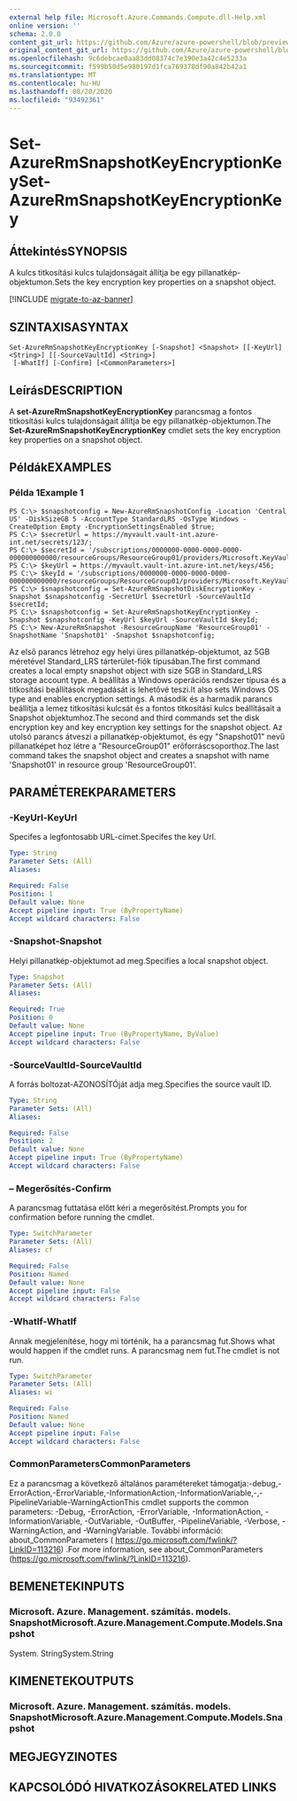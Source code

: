 ```yaml
---
external help file: Microsoft.Azure.Commands.Compute.dll-Help.xml
online version: ''
schema: 2.0.0
content_git_url: https://github.com/Azure/azure-powershell/blob/preview/src/ResourceManager/Compute/Stack/Commands.Compute/help/Set-AzureRmSnapshotKeyEncryptionKey.md
original_content_git_url: https://github.com/Azure/azure-powershell/blob/preview/src/ResourceManager/Compute/Stack/Commands.Compute/help/Set-AzureRmSnapshotKeyEncryptionKey.md
ms.openlocfilehash: 9c6debcae0aa83dd08374c7e390e3a42c4e5233a
ms.sourcegitcommit: f599b50d5e980197d1fca769378df90a842b42a1
ms.translationtype: MT
ms.contentlocale: hu-HU
ms.lasthandoff: 08/20/2020
ms.locfileid: "93492361"
---
```

# <span data-ttu-id="6d73a-101">Set-AzureRmSnapshotKeyEncryptionKey</span><span class="sxs-lookup"><span data-stu-id="6d73a-101">Set-AzureRmSnapshotKeyEncryptionKey</span></span>

## <span data-ttu-id="6d73a-102">Áttekintés</span><span class="sxs-lookup"><span data-stu-id="6d73a-102">SYNOPSIS</span></span>
<span data-ttu-id="6d73a-103">A kulcs titkosítási kulcs tulajdonságait állítja be egy pillanatkép-objektumon.</span><span class="sxs-lookup"><span data-stu-id="6d73a-103">Sets the key encryption key properties on a snapshot object.</span></span>

[!INCLUDE [migrate-to-az-banner](../../includes/migrate-to-az-banner.md)]

## <span data-ttu-id="6d73a-104">SZINTAXISA</span><span class="sxs-lookup"><span data-stu-id="6d73a-104">SYNTAX</span></span>

```
Set-AzureRmSnapshotKeyEncryptionKey [-Snapshot] <Snapshot> [[-KeyUrl] <String>] [[-SourceVaultId] <String>]
 [-WhatIf] [-Confirm] [<CommonParameters>]
```

## <span data-ttu-id="6d73a-105">Leírás</span><span class="sxs-lookup"><span data-stu-id="6d73a-105">DESCRIPTION</span></span>
<span data-ttu-id="6d73a-106">A **set-AzureRmSnapshotKeyEncryptionKey** parancsmag a fontos titkosítási kulcs tulajdonságait állítja be egy pillanatkép-objektumon.</span><span class="sxs-lookup"><span data-stu-id="6d73a-106">The **Set-AzureRmSnapshotKeyEncryptionKey** cmdlet sets the key encryption key properties on a snapshot object.</span></span>

## <span data-ttu-id="6d73a-107">Példák</span><span class="sxs-lookup"><span data-stu-id="6d73a-107">EXAMPLES</span></span>

### <span data-ttu-id="6d73a-108">Példa 1</span><span class="sxs-lookup"><span data-stu-id="6d73a-108">Example 1</span></span>
```
PS C:\> $snapshotconfig = New-AzureRmSnapshotConfig -Location 'Central US' -DiskSizeGB 5 -AccountType StandardLRS -OsType Windows -CreateOption Empty -EncryptionSettingsEnabled $true;
PS C:\> $secretUrl = https://myvault.vault-int.azure-int.net/secrets/123/;
PS C:\> $secretId = '/subscriptions/0000000-0000-0000-0000-000000000000/resourceGroups/ResourceGroup01/providers/Microsoft.KeyVault/vaults/TestVault123';
PS C:\> $keyUrl = https://myvault.vault-int.azure-int.net/keys/456;
PS C:\> $keyId = '/subscriptions/0000000-0000-0000-0000-000000000000/resourceGroups/ResourceGroup01/providers/Microsoft.KeyVault/vaults/TestVault456';
PS C:\> $snapshotconfig = Set-AzureRmSnapshotDiskEncryptionKey -Snapshot $snapshotconfig -SecretUrl $secretUrl -SourceVaultId $secretId;
PS C:\> $snapshotconfig = Set-AzureRmSnapshotKeyEncryptionKey -Snapshot $snapshotconfig -KeyUrl $keyUrl -SourceVaultId $keyId;
PS C:\> New-AzureRmSnapshot -ResourceGroupName 'ResourceGroup01' -SnapshotName 'Snapshot01' -Snapshot $snapshotconfig;
```

<span data-ttu-id="6d73a-109">Az első parancs létrehoz egy helyi üres pillanatkép-objektumot, az 5GB méretével Standard_LRS tárterület-fiók típusában.</span><span class="sxs-lookup"><span data-stu-id="6d73a-109">The first command creates a local empty snapshot object with size 5GB in Standard_LRS storage account type.</span></span>  <span data-ttu-id="6d73a-110">A beállítás a Windows operációs rendszer típusa és a titkosítási beállítások megadását is lehetővé teszi.</span><span class="sxs-lookup"><span data-stu-id="6d73a-110">It also sets Windows OS type and enables encryption settings.</span></span>
<span data-ttu-id="6d73a-111">A második és a harmadik parancs beállítja a lemez titkosítási kulcsát és a fontos titkosítási kulcs beállításait a Snapshot objektumhoz.</span><span class="sxs-lookup"><span data-stu-id="6d73a-111">The second and third commands set the disk encryption key and key encryption key settings for the snapshot object.</span></span>
<span data-ttu-id="6d73a-112">Az utolsó parancs átveszi a pillanatkép-objektumot, és egy "Snapshot01" nevű pillanatképet hoz létre a "ResourceGroup01" erőforráscsoporthoz.</span><span class="sxs-lookup"><span data-stu-id="6d73a-112">The last command takes the snapshot object and creates a snapshot with name 'Snapshot01' in resource group 'ResourceGroup01'.</span></span>

## <span data-ttu-id="6d73a-113">PARAMÉTEREK</span><span class="sxs-lookup"><span data-stu-id="6d73a-113">PARAMETERS</span></span>

### <span data-ttu-id="6d73a-114">-KeyUrl</span><span class="sxs-lookup"><span data-stu-id="6d73a-114">-KeyUrl</span></span>
<span data-ttu-id="6d73a-115">Specifes a legfontosabb URL-címet.</span><span class="sxs-lookup"><span data-stu-id="6d73a-115">Specifes the key Url.</span></span>

```yaml
Type: String
Parameter Sets: (All)
Aliases: 

Required: False
Position: 1
Default value: None
Accept pipeline input: True (ByPropertyName)
Accept wildcard characters: False
```

### <span data-ttu-id="6d73a-116">-Snapshot</span><span class="sxs-lookup"><span data-stu-id="6d73a-116">-Snapshot</span></span>
<span data-ttu-id="6d73a-117">Helyi pillanatkép-objektumot ad meg.</span><span class="sxs-lookup"><span data-stu-id="6d73a-117">Specifies a local snapshot object.</span></span>

```yaml
Type: Snapshot
Parameter Sets: (All)
Aliases: 

Required: True
Position: 0
Default value: None
Accept pipeline input: True (ByPropertyName, ByValue)
Accept wildcard characters: False
```

### <span data-ttu-id="6d73a-118">-SourceVaultId</span><span class="sxs-lookup"><span data-stu-id="6d73a-118">-SourceVaultId</span></span>
<span data-ttu-id="6d73a-119">A forrás boltozat-AZONOSÍTÓját adja meg.</span><span class="sxs-lookup"><span data-stu-id="6d73a-119">Specifies the source vault ID.</span></span>

```yaml
Type: String
Parameter Sets: (All)
Aliases: 

Required: False
Position: 2
Default value: None
Accept pipeline input: True (ByPropertyName)
Accept wildcard characters: False
```

### <span data-ttu-id="6d73a-120">– Megerősítés</span><span class="sxs-lookup"><span data-stu-id="6d73a-120">-Confirm</span></span>
<span data-ttu-id="6d73a-121">A parancsmag futtatása előtt kéri a megerősítést.</span><span class="sxs-lookup"><span data-stu-id="6d73a-121">Prompts you for confirmation before running the cmdlet.</span></span>

```yaml
Type: SwitchParameter
Parameter Sets: (All)
Aliases: cf

Required: False
Position: Named
Default value: None
Accept pipeline input: False
Accept wildcard characters: False
```

### <span data-ttu-id="6d73a-122">-WhatIf</span><span class="sxs-lookup"><span data-stu-id="6d73a-122">-WhatIf</span></span>
<span data-ttu-id="6d73a-123">Annak megjelenítése, hogy mi történik, ha a parancsmag fut.</span><span class="sxs-lookup"><span data-stu-id="6d73a-123">Shows what would happen if the cmdlet runs.</span></span> <span data-ttu-id="6d73a-124">A parancsmag nem fut.</span><span class="sxs-lookup"><span data-stu-id="6d73a-124">The cmdlet is not run.</span></span>

```yaml
Type: SwitchParameter
Parameter Sets: (All)
Aliases: wi

Required: False
Position: Named
Default value: None
Accept pipeline input: False
Accept wildcard characters: False
```

### <span data-ttu-id="6d73a-125">CommonParameters</span><span class="sxs-lookup"><span data-stu-id="6d73a-125">CommonParameters</span></span>
<span data-ttu-id="6d73a-126">Ez a parancsmag a következő általános paramétereket támogatja:-debug,-ErrorAction,-ErrorVariable,-InformationAction,-InformationVariable,-,-PipelineVariable-WarningAction</span><span class="sxs-lookup"><span data-stu-id="6d73a-126">This cmdlet supports the common parameters: -Debug, -ErrorAction, -ErrorVariable, -InformationAction, -InformationVariable, -OutVariable, -OutBuffer, -PipelineVariable, -Verbose, -WarningAction, and -WarningVariable.</span></span> <span data-ttu-id="6d73a-127">További információ: about_CommonParameters ( https://go.microsoft.com/fwlink/?LinkID=113216) .</span><span class="sxs-lookup"><span data-stu-id="6d73a-127">For more information, see about_CommonParameters (https://go.microsoft.com/fwlink/?LinkID=113216).</span></span>

## <span data-ttu-id="6d73a-128">BEMENETEK</span><span class="sxs-lookup"><span data-stu-id="6d73a-128">INPUTS</span></span>

### <span data-ttu-id="6d73a-129">Microsoft. Azure. Management. számítás. models. Snapshot</span><span class="sxs-lookup"><span data-stu-id="6d73a-129">Microsoft.Azure.Management.Compute.Models.Snapshot</span></span>
<span data-ttu-id="6d73a-130">System. String</span><span class="sxs-lookup"><span data-stu-id="6d73a-130">System.String</span></span>

## <span data-ttu-id="6d73a-131">KIMENETEK</span><span class="sxs-lookup"><span data-stu-id="6d73a-131">OUTPUTS</span></span>

### <span data-ttu-id="6d73a-132">Microsoft. Azure. Management. számítás. models. Snapshot</span><span class="sxs-lookup"><span data-stu-id="6d73a-132">Microsoft.Azure.Management.Compute.Models.Snapshot</span></span>

## <span data-ttu-id="6d73a-133">MEGJEGYZI</span><span class="sxs-lookup"><span data-stu-id="6d73a-133">NOTES</span></span>

## <span data-ttu-id="6d73a-134">KAPCSOLÓDÓ HIVATKOZÁSOK</span><span class="sxs-lookup"><span data-stu-id="6d73a-134">RELATED LINKS</span></span>


